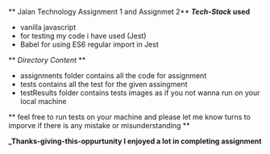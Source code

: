 ** Jalan Technology Assignment 1 and Assignmet 2**
**_Tech-Stack_ used**
- vanilla javascript
- for testing my code i have used (Jest)
- Babel for using ES6 regular import in Jest

** _Directory Content_ **

- assignments folder contains all the code for assignment
- tests contains all the test for the given assingment
- testResults folder contains tests images as if you not wanna run on your local machine

** feel free to run tests on your machine and please let me know turns to imporve if there is any mistake or misunderstanding **

**_Thanks-giving-this-oppurtunity I enjoyed a lot in completing assignment**
